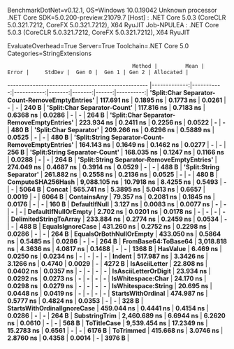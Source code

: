 
BenchmarkDotNet=v0.12.1, OS=Windows 10.0.19042
Unknown processor
.NET Core SDK=5.0.200-preview.21079.7
  [Host]     : .NET Core 5.0.3 (CoreCLR 5.0.321.7212, CoreFX 5.0.321.7212), X64 RyuJIT
  Job-NPULEA : .NET Core 5.0.3 (CoreCLR 5.0.321.7212, CoreFX 5.0.321.7212), X64 RyuJIT

EvaluateOverhead=True  Server=True  Toolchain=.NET Core 5.0  
Categories=StringExtensions  

                                            Method |         Mean |      Error |     StdDev |  Gen 0 |  Gen 1 | Gen 2 | Allocated |
-------------------------------------------------- |-------------:|-----------:|-----------:|-------:|-------:|------:|----------:|
   **'Split:Char Separator-Count-RemoveEmptyEntries'** |   **117.691 ns** |  **0.1895 ns** |  **0.1773 ns** | **0.0261** |      **-** |     **-** |     **240 B** |
                      **'Split:Char Separator-Count'** |   **117.816 ns** |  **0.7183 ns** |  **0.6368 ns** | **0.0286** |      **-** |     **-** |     **264 B** |
         **'Split:Char Separator-RemoveEmptyEntries'** |   **223.934 ns** |  **0.2411 ns** |  **0.2256 ns** | **0.0522** |      **-** |     **-** |     **480 B** |
                            **'Split:Char Separator'** |   **209.266 ns** |  **0.6296 ns** |  **0.5889 ns** | **0.0525** |      **-** |     **-** |     **480 B** |
 **'Split:String Separator-Count-RemoveEmptyEntries'** |   **164.143 ns** |  **0.1649 ns** |  **0.1462 ns** | **0.0277** |      **-** |     **-** |     **256 B** |
                    **'Split:String Separator-Count'** |   **168.035 ns** |  **0.1247 ns** |  **0.1166 ns** | **0.0288** |      **-** |     **-** |     **264 B** |
       **'Split:String Separator-RemoveEmptyEntries'** |   **274.049 ns** |  **0.4687 ns** |  **0.3914 ns** | **0.0529** |      **-** |     **-** |     **488 B** |
                          **'Split:String Separator'** |   **261.882 ns** |  **0.2558 ns** |  **0.2136 ns** | **0.0525** |      **-** |     **-** |     **480 B** |
                                 **ComputeSHA256Hash** | **9,088.105 ns** | **10.7918 ns** |  **8.4255 ns** | **0.5493** |      **-** |     **-** |    **5064 B** |
                                            **Concat** |   **565.741 ns** |  **5.3895 ns** |  **5.0413 ns** | **0.6657** | **0.0019** |     **-** |    **6064 B** |
                                       **ContainsAny** |    **79.357 ns** |  **0.2081 ns** |  **0.1845 ns** | **0.0176** |      **-** |     **-** |     **160 B** |
                                     **DefaultIfNull** |     **3.127 ns** |  **0.0083 ns** |  **0.0077 ns** |      **-** |      **-** |     **-** |         **-** |
                              **DefaultIfNullOrEmpty** |     **2.702 ns** |  **0.0201 ns** |  **0.0178 ns** |      **-** |      **-** |     **-** |         **-** |
                            **DelimitedStringToArray** |   **233.884 ns** |  **0.2774 ns** |  **0.2459 ns** | **0.0534** |      **-** |     **-** |     **488 B** |
                                  **EqualsIgnoreCase** |   **431.260 ns** |  **0.2752 ns** |  **0.2298 ns** | **0.0286** |      **-** |     **-** |     **264 B** |
                           **EqualsOrBothNullOrEmpty** |   **433.050 ns** |  **0.5864 ns** |  **0.5485 ns** | **0.0286** |      **-** |     **-** |     **264 B** |
                               **FromBase64:ToBase64** | **3,018.818 ns** |  **4.3636 ns** |  **4.0817 ns** | **0.1488** |      **-** |     **-** |    **1368 B** |
                                          **HasValue** |     **6.469 ns** |  **0.0250 ns** |  **0.0234 ns** |      **-** |      **-** |     **-** |         **-** |
                                            **Indent** |   **517.987 ns** |  **3.3426 ns** |  **3.1266 ns** | **0.4740** | **0.0029** |     **-** |    **4272 B** |
                                     **IsAsciiLetter** |    **22.808 ns** |  **0.0402 ns** |  **0.0357 ns** |      **-** |      **-** |     **-** |         **-** |
                              **IsAsciiLetterOrDigit** |    **23.934 ns** |  **0.0292 ns** |  **0.0273 ns** |      **-** |      **-** |     **-** |         **-** |
                                 **IsWhitespace:Char** |    **24.170 ns** |  **0.0298 ns** |  **0.0279 ns** |      **-** |      **-** |     **-** |         **-** |
                               **IsWhitespace:String** |    **20.695 ns** |  **0.0448 ns** |  **0.0419 ns** |      **-** |      **-** |     **-** |         **-** |
                                 **StartsWithOrdinal** |   **474.987 ns** |  **0.5777 ns** |  **0.4824 ns** | **0.0353** |      **-** |     **-** |     **328 B** |
                       **StartsWithOrdinalIgnoreCase** |   **459.044 ns** |  **0.4441 ns** |  **0.4154 ns** | **0.0286** |      **-** |     **-** |     **264 B** |
                                     **SubstringTrim** | **2,460.689 ns** |  **6.6944 ns** |  **6.2620 ns** | **0.0610** |      **-** |     **-** |     **568 B** |
                                       **ToTitleCase** | **9,539.454 ns** | **17.2349 ns** | **15.2783 ns** | **0.6561** |      **-** |     **-** |    **6176 B** |
                                         **ToTrimmed** |   **415.668 ns** |  **3.0746 ns** |  **2.8760 ns** | **0.4358** | **0.0014** |     **-** |    **3976 B** |
